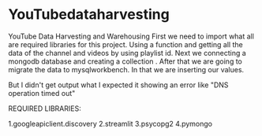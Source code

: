 # YouTubedataharvesting
YouTube Data Harvesting and Warehousing
First we need to import what all are required libraries for this project.
Using a function and getting all the data of the channel and videos by using playlist id.
Next we connecting a mongodb database and creating a collection .
After that we are going to migrate the data to mysqlworkbench. In that we are inserting our values.

But I didn't get output what I expected it showing an error like
"DNS operation timed out"


REQUIRED LIBRARIES:

1.googleapiclient.discovery
2.streamlit
3.psycopg2
4.pymongo
